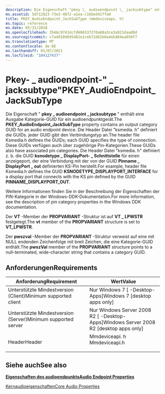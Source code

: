 ```yaml
---
description: Die Eigenschaft "pkey \_ audioendpoint \_ jacksubtype" enthält eine Ausgabe Kategorie-GUID für ein audioendpunktgerät.
ms.assetid: 5d712823-73e3-4872-a1ea-c166ed41ffa0
title: PKEY_AudioEndpoint_JackSubType (mmdeviceapi. h)
ms.topic: reference
ms.date: 05/31/2018
ms.openlocfilehash: 3546c9741dcfd6065372f0a88a3ce3a921daad8d
ms.sourcegitcommit: c7add10d695482e1ceb72d62b8a4ebd84ea050f7
ms.translationtype: MT
ms.contentlocale: de-DE
ms.lasthandoff: 01/07/2021
ms.locfileid: "104127437"
---
```

# <a name="pkey_audioendpoint_jacksubtype"></a><span data-ttu-id="1566d-103">Pkey- \_ audioendpoint-" \_ jacksubtype"</span><span class="sxs-lookup"><span data-stu-id="1566d-103">PKEY\_AudioEndpoint\_JackSubType</span></span>

<span data-ttu-id="1566d-104">Die Eigenschaft " **pkey \_ audioendpoint \_ jacksubtype** " enthält eine Ausgabe Kategorie-GUID für ein audioendpunktgerät.</span><span class="sxs-lookup"><span data-stu-id="1566d-104">The **PKEY\_AudioEndpoint\_JackSubType** property contains an output category GUID for an audio endpoint device.</span></span> <span data-ttu-id="1566d-105">Die Header Datei "ksmedia. h" definiert die GUIDs. jeder GUID gibt den Verbindungstyp an.</span><span class="sxs-lookup"><span data-stu-id="1566d-105">The header file Ksmedia.h defines the GUIDs; each GUID specifies the type of connection.</span></span> <span data-ttu-id="1566d-106">Diese GUIDs verfügen auch über zugehörige Pin-Kategorien.</span><span class="sxs-lookup"><span data-stu-id="1566d-106">These GUIDs also have associated pin categories.</span></span> <span data-ttu-id="1566d-107">Die Header Datei "ksmedia. h" definiert z. b. die GUID **ksnodetype \_ DisplayPort- \_ Schnittstelle** für einen anzeigeport, der eine Verbindung mit der von der GUID **Pinname \_ DisplayPort \_ out** definierten KS-Pin herstellt.</span><span class="sxs-lookup"><span data-stu-id="1566d-107">For example, header file Ksmedia.h defines the GUID **KSNODETYPE\_DISPLAYPORT\_INTERFACE** for a display port that connects with the KS pin defined by the GUID **PINNAME\_DISPLAYPORT\_OUT**.</span></span>

<span data-ttu-id="1566d-108">Weitere Informationen finden Sie in der Beschreibung der Eigenschaften der PIN-Kategorie in der Windows-DDK-Dokumentation.</span><span class="sxs-lookup"><span data-stu-id="1566d-108">For more information, see the description of pin category properties in the Windows DDK documentation.</span></span>

<span data-ttu-id="1566d-109">Der **VT** -Member der **PROPVARIANT** -Struktur ist auf **VT \_ LPWSTR** festgelegt.</span><span class="sxs-lookup"><span data-stu-id="1566d-109">The **vt** member of the **PROPVARIANT** structure is set to **VT\_LPWSTR**.</span></span>

<span data-ttu-id="1566d-110">Der **pwszval** -Member der **PROPVARIANT** -Struktur verweist auf eine mit NULL endenden Zeichenfolge mit breit Zeichen, die eine Kategorie-GUID enthält.</span><span class="sxs-lookup"><span data-stu-id="1566d-110">The **pwszVal** member of the **PROPVARIANT** structure points to a null-terminated, wide-character string that contains a category GUID.</span></span>

## <a name="requirements"></a><span data-ttu-id="1566d-111">Anforderungen</span><span class="sxs-lookup"><span data-stu-id="1566d-111">Requirements</span></span>



| <span data-ttu-id="1566d-112">Anforderung</span><span class="sxs-lookup"><span data-stu-id="1566d-112">Requirement</span></span> | <span data-ttu-id="1566d-113">Wert</span><span class="sxs-lookup"><span data-stu-id="1566d-113">Value</span></span> |
|-------------------------------------|------------------------------------------------------------------------------------------|
| <span data-ttu-id="1566d-114">Unterstützte Mindestversion (Client)</span><span class="sxs-lookup"><span data-stu-id="1566d-114">Minimum supported client</span></span><br/> | <span data-ttu-id="1566d-115">Nur Windows 7 \[ -Desktop-Apps\]</span><span class="sxs-lookup"><span data-stu-id="1566d-115">Windows 7 \[desktop apps only\]</span></span><br/>                                               |
| <span data-ttu-id="1566d-116">Unterstützte Mindestversion (Server)</span><span class="sxs-lookup"><span data-stu-id="1566d-116">Minimum supported server</span></span><br/> | <span data-ttu-id="1566d-117">Nur Windows Server 2008 R2 \[ -Desktop-Apps\]</span><span class="sxs-lookup"><span data-stu-id="1566d-117">Windows Server 2008 R2 \[desktop apps only\]</span></span><br/>                                  |
| <span data-ttu-id="1566d-118">Header</span><span class="sxs-lookup"><span data-stu-id="1566d-118">Header</span></span><br/>                   | <dl> <span data-ttu-id="1566d-119"><dt>Mmdeviceapi. h</dt></span><span class="sxs-lookup"><span data-stu-id="1566d-119"><dt>Mmdeviceapi.h</dt></span></span> </dl> |



## <a name="see-also"></a><span data-ttu-id="1566d-120">Siehe auch</span><span class="sxs-lookup"><span data-stu-id="1566d-120">See also</span></span>

<dl> <dt>

[<span data-ttu-id="1566d-121">**Eigenschaften des audioendpunkts**</span><span class="sxs-lookup"><span data-stu-id="1566d-121">**Audio Endpoint Properties**</span></span>](audio-endpoint-properties.md)
</dt> <dt>

[<span data-ttu-id="1566d-122">Kernaudioeigenschaften</span><span class="sxs-lookup"><span data-stu-id="1566d-122">Core Audio Properties</span></span>](core-audio-properties.md)
</dt> </dl>

 

 




